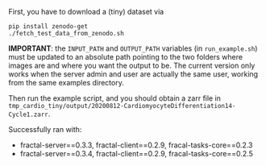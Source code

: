 First, you have to download a (tiny) dataset via
```
pip install zenodo-get
./fetch_test_data_from_zenodo.sh
```

**IMPORTANT**: the `INPUT_PATH` and `OUTPUT_PATH` variables (in `run_example.sh`) must be updated to an absolute path pointing to the two folders where images are and where you want the output to be. The current version only works when the server admin and user are actually the same user, working from the same examples directory.

Then run the example script, and you should obtain a zarr file in `tmp_cardio_tiny/output/20200812-CardiomyocyteDifferentiation14-Cycle1.zarr`.


Successfully ran with:
* fractal-server==0.3.3, fractal-client==0.2.9, fracal-tasks-core==0.2.3
* fractal-server==0.3.4, fractal-client==0.2.9, fracal-tasks-core==0.2.5
